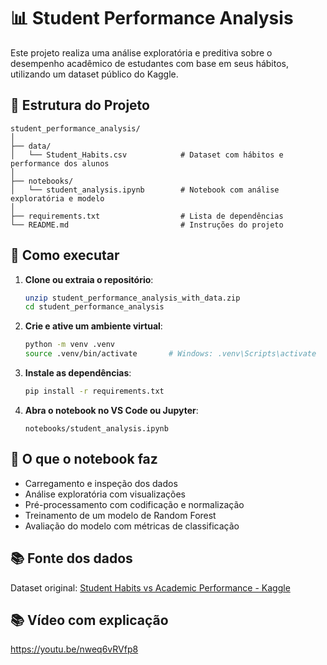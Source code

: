 # 📊 Student Performance Analysis

Este projeto realiza uma análise exploratória e preditiva sobre o desempenho acadêmico de estudantes com base em seus hábitos, utilizando um dataset público do Kaggle.

## 📁 Estrutura do Projeto

```
student_performance_analysis/
│
├── data/
│   └── Student_Habits.csv            # Dataset com hábitos e performance dos alunos
│
├── notebooks/
│   └── student_analysis.ipynb        # Notebook com análise exploratória e modelo
│
├── requirements.txt                  # Lista de dependências
└── README.md                         # Instruções do projeto
```

## 🚀 Como executar

1. **Clone ou extraia o repositório**:
   ```bash
   unzip student_performance_analysis_with_data.zip
   cd student_performance_analysis
   ```

2. **Crie e ative um ambiente virtual**:
   ```bash
   python -m venv .venv
   source .venv/bin/activate       # Windows: .venv\Scripts\activate
   ```

3. **Instale as dependências**:
   ```bash
   pip install -r requirements.txt
   ```

4. **Abra o notebook no VS Code ou Jupyter**:
   ```
   notebooks/student_analysis.ipynb
   ```

## 📌 O que o notebook faz

- Carregamento e inspeção dos dados
- Análise exploratória com visualizações
- Pré-processamento com codificação e normalização
- Treinamento de um modelo de Random Forest
- Avaliação do modelo com métricas de classificação

## 📚 Fonte dos dados

Dataset original: [Student Habits vs Academic Performance - Kaggle](https://www.kaggle.com/datasets/jayaantanaath/student-habits-vs-academic-performance)

## 📚 Vídeo com explicação
https://youtu.be/nweq6vRVfp8